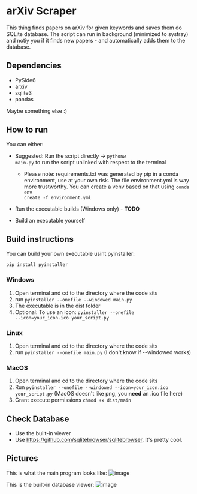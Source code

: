 # arXiv Scraper
This thing finds papers on arXiv for given keywords and saves them do SQLite database. The script can run in background (minimized to systray) and notiy you if it finds new papers - and automatically adds them to the database.

## Dependencies
- PySide6
- arxiv
- sqlite3
- pandas
  
Maybe something else :)

## How to run
You can either:
- Suggested: Run the script directly -> <code>pythonw main.py</code> to run the script unlinked with respect to the terminal
  - Please note: requirements.txt was generated by pip in a conda environment, use at your own risk. The file environment.yml is way more trustworthy. You can create a venv based on that using <code>conda env create -f environment.yml</code>

- Run the executable builds (Windows only) - **TODO**

- Build an executable yourself

## Build instructions
You can build your own executable usint pyinstaller:

<code>pip install pyinstaller</code>

### Windows
1. Open terminal and cd to the directory where the code sits
2. run <code>pyinstaller --onefile --windowed main.py</code>
3. The executable is in the dist folder
4. Optional: To use an icon: <code>pyinstaller --onefile --icon=your_icon.ico your_script.py</code>
### Linux
1. Open terminal and cd to the directory where the code sits
2. run <code>pyinstaller --onefile main.py</code> (I don't know if --windowed works)
### MacOS
1. Open terminal and cd to the directory where the code sits
2. Run <code>pyinstaller --onefile --windowed --icon=your_icon.ico your_script.py</code> (MacOS doesn't like png, you **need** an .ico file here)
3. Grant execute permissions <code>chmod +x dist/main</code>

## Check Database
- Use the built-in viewer
- Use https://github.com/sqlitebrowser/sqlitebrowser. It's pretty cool.

## Pictures
This is what the main program looks like:
![image](https://github.com/user-attachments/assets/fda4207e-6a5e-44de-a81c-21d5cf88afab)

This is the built-in database viewer:
![image](https://github.com/user-attachments/assets/8f656153-c090-442b-bcaa-b6ad3773f923)


